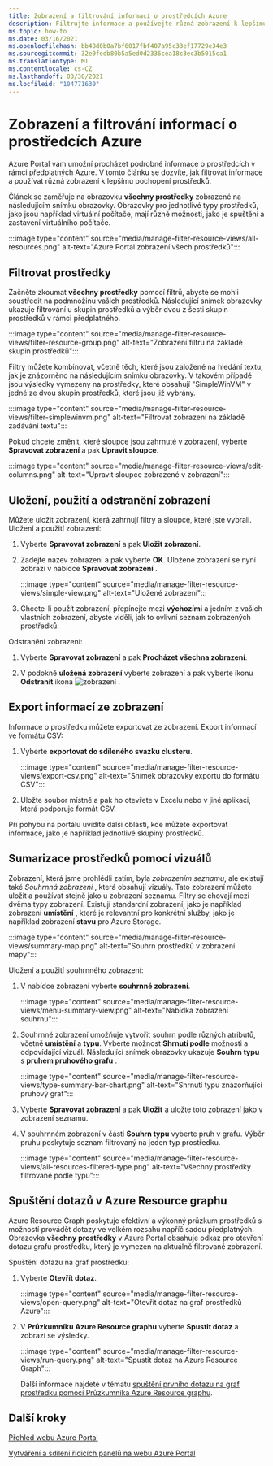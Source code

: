 ```yaml
---
title: Zobrazení a filtrování informací o prostředcích Azure
description: Filtrujte informace a používejte různá zobrazení k lepšímu pochopení vašich prostředků Azure.
ms.topic: how-to
ms.date: 03/16/2021
ms.openlocfilehash: bb48d0b0a7bf6017fbf407a95c33ef17729e34e3
ms.sourcegitcommit: 32e0fedb80b5a5ed0d2336cea18c3ec3b5015ca1
ms.translationtype: MT
ms.contentlocale: cs-CZ
ms.lasthandoff: 03/30/2021
ms.locfileid: "104771630"
---
```

# <a name="view-and-filter-azure-resource-information"></a>Zobrazení a filtrování informací o prostředcích Azure

Azure Portal vám umožní procházet podrobné informace o prostředcích v rámci předplatných Azure. V tomto článku se dozvíte, jak filtrovat informace a používat různá zobrazení k lepšímu pochopení prostředků.

Článek se zaměřuje na obrazovku **všechny prostředky** zobrazené na následujícím snímku obrazovky. Obrazovky pro jednotlivé typy prostředků, jako jsou například virtuální počítače, mají různé možnosti, jako je spuštění a zastavení virtuálního počítače.

:::image type="content" source="media/manage-filter-resource-views/all-resources.png" alt-text="Azure Portal zobrazení všech prostředků":::

## <a name="filter-resources"></a>Filtrovat prostředky

Začněte zkoumat **všechny prostředky** pomocí filtrů, abyste se mohli soustředit na podmnožinu vašich prostředků. Následující snímek obrazovky ukazuje filtrování u skupin prostředků a výběr dvou z šesti skupin prostředků v rámci předplatného.

:::image type="content" source="media/manage-filter-resource-views/filter-resource-group.png" alt-text="Zobrazení filtru na základě skupin prostředků":::

Filtry můžete kombinovat, včetně těch, které jsou založené na hledání textu, jak je znázorněno na následujícím snímku obrazovky. V takovém případě jsou výsledky vymezeny na prostředky, které obsahují "SimpleWinVM" v jedné ze dvou skupin prostředků, které jsou již vybrány.

:::image type="content" source="media/manage-filter-resource-views/filter-simplewinvm.png" alt-text="Filtrovat zobrazení na základě zadávání textu":::

Pokud chcete změnit, které sloupce jsou zahrnuté v zobrazení, vyberte **Spravovat zobrazení** a pak **Upravit sloupce**.

:::image type="content" source="media/manage-filter-resource-views/edit-columns.png" alt-text="Upravit sloupce zobrazené v zobrazení":::

## <a name="save-use-and-delete-views"></a>Uložení, použití a odstranění zobrazení

Můžete uložit zobrazení, která zahrnují filtry a sloupce, které jste vybrali. Uložení a použití zobrazení:

1. Vyberte **Spravovat zobrazení** a pak **Uložit zobrazení**.

1. Zadejte název zobrazení a pak vyberte **OK**. Uložené zobrazení se nyní zobrazí v nabídce **Spravovat zobrazení** .

    :::image type="content" source="media/manage-filter-resource-views/simple-view.png" alt-text="Uložené zobrazení":::

1. Chcete-li použít zobrazení, přepínejte mezi **výchozími** a jedním z vašich vlastních zobrazení, abyste viděli, jak to ovlivní seznam zobrazených prostředků.

Odstranění zobrazení:

1. Vyberte **Spravovat zobrazení** a pak **Procházet všechna zobrazení**.

1. V podokně **uložená zobrazení** vyberte zobrazení a pak vyberte ikonu **Odstranit** ikona ![ zobrazení ](media/manage-filter-resource-views/icon-delete.png) .

## <a name="export-information-from-a-view"></a>Export informací ze zobrazení

Informace o prostředku můžete exportovat ze zobrazení. Export informací ve formátu CSV:

1. Vyberte **exportovat do sdíleného svazku clusteru**.

    :::image type="content" source="media/manage-filter-resource-views/export-csv.png" alt-text="Snímek obrazovky exportu do formátu CSV":::

1. Uložte soubor místně a pak ho otevřete v Excelu nebo v jiné aplikaci, která podporuje formát CSV. 

Při pohybu na portálu uvidíte další oblasti, kde můžete exportovat informace, jako je například jednotlivé skupiny prostředků.

## <a name="summarize-resources-with-visuals"></a>Sumarizace prostředků pomocí vizuálů

Zobrazení, která jsme prohlédli zatím, byla _zobrazením seznamu_, ale existují také _Souhrnná zobrazení_ , která obsahují vizuály. Tato zobrazení můžete uložit a používat stejně jako u zobrazení seznamu. Filtry se chovají mezi dvěma typy zobrazení. Existují standardní zobrazení, jako je například zobrazení **umístění** , které je relevantní pro konkrétní služby, jako je například zobrazení **stavu** pro Azure Storage.

:::image type="content" source="media/manage-filter-resource-views/summary-map.png" alt-text="Souhrn prostředků v zobrazení mapy":::

Uložení a použití souhrnného zobrazení:

1. V nabídce zobrazení vyberte **souhrnné zobrazení**.

    :::image type="content" source="media/manage-filter-resource-views/menu-summary-view.png" alt-text="Nabídka zobrazení souhrnu":::

1. Souhrnné zobrazení umožňuje vytvořit souhrn podle různých atributů, včetně **umístění** a **typu**. Vyberte možnost **Shrnutí podle** možnosti a odpovídající vizuál. Následující snímek obrazovky ukazuje **Souhrn typu** s **pruhem pruhového grafu** .

    :::image type="content" source="media/manage-filter-resource-views/type-summary-bar-chart.png" alt-text="Shrnutí typu znázorňující pruhový graf":::

1. Vyberte **Spravovat zobrazení** a pak **Uložit** a uložte toto zobrazení jako v zobrazení seznamu.

1. V souhrnném zobrazení v části **Souhrn typu** vyberte pruh v grafu. Výběr pruhu poskytuje seznam filtrovaný na jeden typ prostředku.

    :::image type="content" source="media/manage-filter-resource-views/all-resources-filtered-type.png" alt-text="Všechny prostředky filtrované podle typu":::

## <a name="run-queries-in-azure-resource-graph"></a>Spuštění dotazů v Azure Resource graphu

Azure Resource Graph poskytuje efektivní a výkonný průzkum prostředků s možností provádět dotazy ve velkém rozsahu napříč sadou předplatných. Obrazovka **všechny prostředky** v Azure Portal obsahuje odkaz pro otevření dotazu grafu prostředku, který je vymezen na aktuálně filtrované zobrazení.

Spuštění dotazu na graf prostředku:

1. Vyberte **Otevřít dotaz**.

    :::image type="content" source="media/manage-filter-resource-views/open-query.png" alt-text="Otevřít dotaz na graf prostředků Azure":::

1. V **Průzkumníku Azure Resource graphu** vyberte **Spustit dotaz** a zobrazí se výsledky.

    :::image type="content" source="media/manage-filter-resource-views/run-query.png" alt-text="Spustit dotaz na Azure Resource Graph":::

    Další informace najdete v tématu [spuštění prvního dotazu na graf prostředku pomocí Průzkumníka Azure Resource graphu](../governance/resource-graph/first-query-portal.md).

## <a name="next-steps"></a>Další kroky

[Přehled webu Azure Portal](azure-portal-overview.md)

[Vytváření a sdílení řídicích panelů na webu Azure Portal](azure-portal-dashboards.md)
